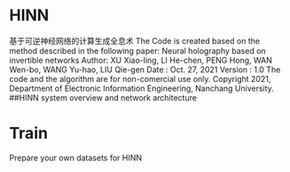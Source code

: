 # HINN
基于可逆神经网络的计算生成全息术
The Code is created based on the method described in the following paper:
Neural holography based on invertible networks
Author: XU Xiao-ling, LI He-chen, PENG Hong, WAN Wen-bo, WANG Yu-hao, LIU Qie-gen
Date : Oct. 27, 2021
Version : 1.0
The code and the algorithm are for non-comercial use only.
Copyright 2021, Department of Electronic Information Engineering, Nanchang University.
##HINN system overview and network architecture
# Train
Prepare your own datasets for HINN
